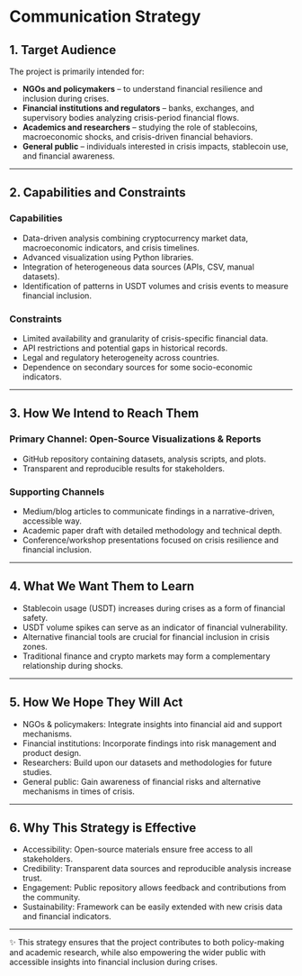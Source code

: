 # Communication Strategy

## 1. Target Audience

The project is primarily intended for:

- **NGOs and policymakers** – to understand financial resilience and inclusion during crises.  
- **Financial institutions and regulators** – banks, exchanges, and supervisory bodies analyzing crisis-period financial flows.  
- **Academics and researchers** – studying the role of stablecoins, macroeconomic shocks, and crisis-driven financial behaviors.  
- **General public** – individuals interested in crisis impacts, stablecoin use, and financial awareness.  

---

## 2. Capabilities and Constraints

### Capabilities

- Data-driven analysis combining cryptocurrency market data, macroeconomic indicators, and crisis timelines.  
- Advanced visualization using Python libraries.  
- Integration of heterogeneous data sources (APIs, CSV, manual datasets).  
- Identification of patterns in USDT volumes and crisis events to measure financial inclusion.  

### Constraints

- Limited availability and granularity of crisis-specific financial data.  
- API restrictions and potential gaps in historical records.  
- Legal and regulatory heterogeneity across countries.  
- Dependence on secondary sources for some socio-economic indicators.  

---

## 3. How We Intend to Reach Them

### Primary Channel: Open-Source Visualizations & Reports

- GitHub repository containing datasets, analysis scripts, and plots.  
- Transparent and reproducible results for stakeholders.  

### Supporting Channels

- Medium/blog articles to communicate findings in a narrative-driven, accessible way.  
- Academic paper draft with detailed methodology and technical depth.  
- Conference/workshop presentations focused on crisis resilience and financial inclusion.  

---

## 4. What We Want Them to Learn

- Stablecoin usage (USDT) increases during crises as a form of financial safety.  
- USDT volume spikes can serve as an indicator of financial vulnerability.  
- Alternative financial tools are crucial for financial inclusion in crisis zones.  
- Traditional finance and crypto markets may form a complementary relationship during shocks.  

---

## 5. How We Hope They Will Act

- NGOs & policymakers: Integrate insights into financial aid and support mechanisms.  
- Financial institutions: Incorporate findings into risk management and product design.  
- Researchers: Build upon our datasets and methodologies for future studies.  
- General public: Gain awareness of financial risks and alternative mechanisms in times of crisis.  

---

## 6. Why This Strategy is Effective

- Accessibility: Open-source materials ensure free access to all stakeholders.  
- Credibility: Transparent data sources and reproducible analysis increase trust.  
- Engagement: Public repository allows feedback and contributions from the community.  
- Sustainability: Framework can be easily extended with new crisis data and financial indicators.  

---

✨ This strategy ensures that the project contributes to both policy-making and academic research, while also empowering the wider public with accessible insights into financial inclusion during crises.

